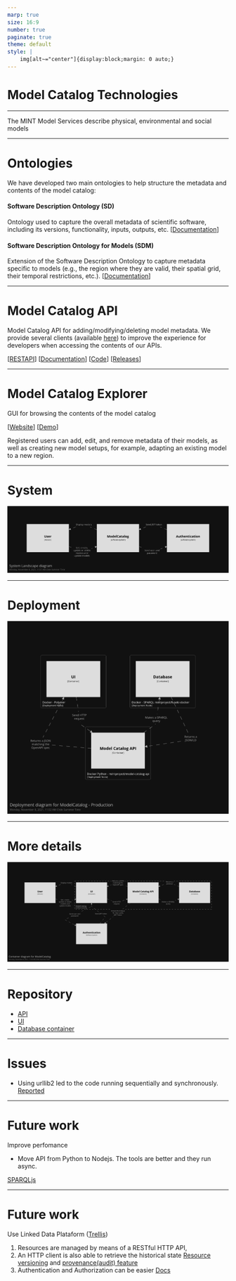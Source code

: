 ```yaml
---
marp: true
size: 16:9
number: true
paginate: true
theme: default
style: |
    img[alt~="center"]{display:block;margin: 0 auto;}
---
```


# Model Catalog Technologies


---

The MINT Model Services describe physical, environmental and social models


---

# Ontologies

We have developed two main ontologies to help structure the metadata and contents of the model catalog:

#### Software Description Ontology (SD)
Ontology used to capture the overall metadata of scientific software, including its versions, functionality, inputs, outputs, etc.  [[Documentation](https://w3id.org/okn/o/sd)] 


#### Software Description Ontology for Models (SDM)
Extension of the Software Description Ontology to capture metadata specific to models (e.g., the region where they are valid, their spatial grid, their temporal restrictions, etc.). [[Documentation](https://w3id.org/okn/o/sdm/)]

---

# Model Catalog API


Model Catalog API for adding/modifying/deleting model metadata. We provide several clients (available [here](http://mint-project.info/products/model/#model-service-api-clients)) to improve the experience for developers when accessing the contents of our APIs.

[[RESTAPI](https://api.models.mint.isi.edu/v1.8.0)] [[Documentation](https://model-catalog-python-api-client.readthedocs.io/en/latest/endpoints/)] [[Code](https://github.com/mintproject/model-catalog-api)] [[Releases](https://github.com/mintproject/model-catalog-api/releases)]

--- 

# Model Catalog Explorer

GUI for browsing the contents of the model catalog

[[Website](https://models.mint.isi.edu/home)] [[Demo](https://www.youtube.com/watch?v=C9rxGT2k9is)]

Registered users can add, edit, and remove metadata of their models, as well as creating new model setups, for example, adapting an existing model to a new region.


--- 

# System

![Relationships](diagrams/structurizr-69385-SystemLandscape.png "a")

--- 

# Deployment


![Relationships](diagrams/structurizr-69385-ModelCatalog-Production-Deployment.png "a")

---

# More details


![Relationships](diagrams/structurizr-69385-Containers.png "a")

----

# Repository

 - [API](https://github.com/mintproject/model-catalog-api)
 - [UI](https://github.com/mintproject/model-catalog-explorer)
 - [Database container](https://github.com/mintproject/fuseki-docker)

 ----

 # Issues

 - Using urllib2 led to the code running sequentially and synchronously. [Reported](https://github.com/RDFLib/sparqlwrapper/issues/157)

---- 

# Future work

Improve perfomance

- Move API from Python to Nodejs. The tools are better and they run async.

[SPARQLjs](https://github.com/RubenVerborgh/SPARQL.js)

----

# Future work

Use Linked Data Plataform ([Trellis](https://github.com/trellis-ldp/trellis))

1. Resources are managed by means of a RESTful HTTP API,
2. An HTTP client is also able to retrieve the historical state [Resource versioning](https://github.com/trellis-ldp/trellis/wiki/Resource-Versioning) and [provenance(audit) feature ](https://github.com/trellis-ldp/trellis/wiki/Resource-Provenance--(Audit))
3. Authentication and Authorization can be easier [Docs](https://github.com/trellis-ldp/trellis/wiki/Authentication)